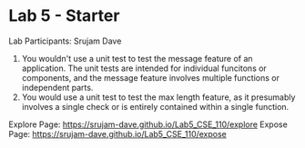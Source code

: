 # Lab 5 - Starter
Lab Participants: Srujam Dave
1. You wouldn't use a unit test to test the message feature of an application. The unit tests are intended
   for individual funcitons or components, and the message feature involves multiple functions or 
   independent parts.
2. You would use a unit test to test the max length feature, as it presumably involves a single check
   or is entirely contained within a single function.

Explore Page: https://srujam-dave.github.io/Lab5_CSE_110/explore
Expose Page: https://srujam-dave.github.io/Lab5_CSE_110/expose
